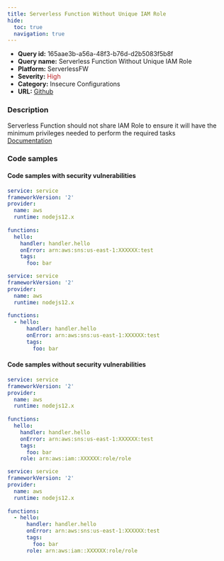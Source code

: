```yaml
---
title: Serverless Function Without Unique IAM Role
hide:
  toc: true
  navigation: true
---
```


<style>
  .highlight .hll {
    background-color: #ff171742;
  }
  .md-content {
    max-width: 1100px;
    margin: 0 auto;
  }
</style>

-   **Query id:** 165aae3b-a56a-48f3-b76d-d2b5083f5b8f
-   **Query name:** Serverless Function Without Unique IAM Role
-   **Platform:** ServerlessFW
-   **Severity:** <span style="color:#bb2124">High</span>
-   **Category:** Insecure Configurations
-   **URL:** [Github](https://github.com/Checkmarx/kics/tree/master/assets/queries/serverlessFW/serverless_function_without_unique_iam_role)

### Description
Serverless Function should not share IAM Role to ensure it will have the minimum privileges needed to perform the required tasks<br>
[Documentation](https://www.serverless.com/framework/docs/providers/aws/guide/serverless.yml#functions)

### Code samples
#### Code samples with security vulnerabilities
```yml title="Positive test num. 1 - yml file" hl_lines="8"
service: service
frameworkVersion: '2' 
provider:
  name: aws
  runtime: nodejs12.x
 
functions:
  hello:
    handler: handler.hello
    onError: arn:aws:sns:us-east-1:XXXXXX:test
    tags:
      foo: bar

```
```yml title="Positive test num. 2 - yml file" hl_lines="8"
service: service
frameworkVersion: '2' 
provider:
  name: aws
  runtime: nodejs12.x
 
functions:
  - hello:
      handler: handler.hello
      onError: arn:aws:sns:us-east-1:XXXXXX:test
      tags:
        foo: bar
```


#### Code samples without security vulnerabilities
```yml title="Negative test num. 1 - yml file"
service: service
frameworkVersion: '2' 
provider:
  name: aws
  runtime: nodejs12.x
 
functions:
  hello:
    handler: handler.hello
    onError: arn:aws:sns:us-east-1:XXXXXX:test
    tags:
      foo: bar
    role: arn:aws:iam::XXXXXX:role/role

```
```yml title="Negative test num. 2 - yml file"
service: service
frameworkVersion: '2' 
provider:
  name: aws
  runtime: nodejs12.x
 
functions:
  - hello:
      handler: handler.hello
      onError: arn:aws:sns:us-east-1:XXXXXX:test
      tags:
        foo: bar
      role: arn:aws:iam::XXXXXX:role/role
```
